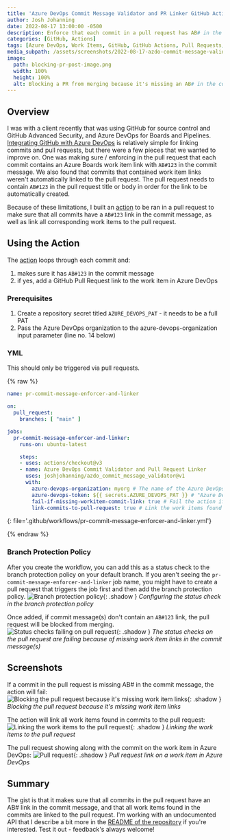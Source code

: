 ```yaml
---
title: 'Azure DevOps Commit Message Validator and PR Linker GitHub Action'
author: Josh Johanning
date: 2022-08-17 13:00:00 -0500
description: Enforce that each commit in a pull request has AB# in the commit message and link all of the work items to the pull request
categories: [GitHub, Actions]
tags: [Azure DevOps, Work Items, GitHub, GitHub Actions, Pull Requests, Branch Protection Rules]
media_subpath: /assets/screenshots/2022-08-17-azdo-commit-message-validator-and-pr-linker-github-action
image:
  path: blocking-pr-post-image.png
  width: 100%
  height: 100%
  alt: Blocking a PR from merging because it's missing an AB# in the commit message
---
```


## Overview

I was with a client recently that was using GitHub for source control and GitHub Advanced Security, and Azure DevOps for Boards and Pipelines. [Integrating GitHub with Azure DevOps](https://docs.microsoft.com/en-us/azure/devops/boards/github/link-to-from-github?view=azure-devops) is relatively simple for linking commits and pull requests, but there were a few pieces that we wanted to improve on. One was making sure / enforcing in the pull request that each commit contains an Azure Boards work item link with `AB#123` in the commit message. We also found that commits that contained work item links weren't automatically linked to the pull request. The pull request needs to contain `AB#123` in the pull request title or body in order for the link to be automatically created. 

Because of these limitations, I built an [action](https://github.com/joshjohanning/azdo_commit_message_validator) to be ran in a pull request to make sure that all commits have a `AB#123` link in the commit message, as well as link all corresponding work items to the pull request.


## Using the Action

The [action](https://github.com/joshjohanning/azdo_commit_message_validator) loops through each commit and:

1. makes sure it has `AB#123` in the commit message
2. if yes, add a GitHub Pull Request link to the work item in Azure DevOps

### Prerequisites

1. Create a repository secret titled `AZURE_DEVOPS_PAT` - it needs to be a full PAT
2. Pass the Azure DevOps organization to the azure-devops-organization input parameter (line no. 14 below)

### YML

This should only be triggered via pull requests.

{% raw %}
```yml
name: pr-commit-message-enforcer-and-linker

on:
  pull_request:
    branches: [ "main" ]

jobs:
  pr-commit-message-enforcer-and-linker:
    runs-on: ubuntu-latest

    steps:
    - uses: actions/checkout@v3
    - name: Azure DevOps Commit Validator and Pull Request Linker
      uses: joshjohanning/azdo_commit_message_validator@v1
      with:
        azure-devops-organization: myorg # The name of the Azure DevOps organization
        azure-devops-token: ${{ secrets.AZURE_DEVOPS_PAT }} # "Azure DevOps Personal Access Token (needs to be a full PAT)
        fail-if-missing-workitem-commit-link: true # Fail the action if a commit in the pull request is missing AB# in the commit message
        link-commits-to-pull-request: true # Link the work items found in commits to the pull request
```
{: file='.github/workflows/pr-commit-message-enforcer-and-linker.yml'}

{% endraw %}

### Branch Protection Policy

After you create the workflow, you can add this as a status check to the branch protection policy on your default branch. If you aren't seeing the `pr-commit-message-enforcer-and-linker` job name, you might have to create a pull request that triggers the job first and then add the branch protection policy.
![Branch protection policy](branch-protection-policy.png){: .shadow }
_Configuring the status check in the branch protection policy_

Once added, if commit message(s) don't contain an `AB#123` link, the pull request will be blocked from merging.
![Status checks failing on pull request](checks-failing-on-pr.png){: .shadow }
_The status checks on the pull request are failing because of missing work item links in the commit message(s)_

## Screenshots

If a commit in the pull request is missing AB# in the commit message, the action will fail:
![Blocking the pull request because it's missing work item links](blocking-pr.png){: .shadow }
_Blocking the pull request because it's missing work item links_

The action will link all work items found in commits to the pull request:
![Linking the work items to the pull request](linking-workitem-to-pr.png){: .shadow }
_Linking the work items to the pull request_

The pull request showing along with the commit on the work item in Azure DevOps:
![Pull request](pr-link.png){: .shadow }
_Pull request link on a work item in Azure DevOps_

## Summary

The gist is that it makes sure that all commits in the pull request have an AB# link in the commit message, and that all work items found in the commits are linked to the pull request. I'm working with an undocumented API that I describe a bit more in the [README of the repository](https://github.com/joshjohanning/azdo_commit_message_validator/#how-this-works) if you're interested. Test it out - feedback's always welcome!
